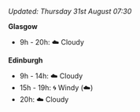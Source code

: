*Updated: Thursday 31st August 07:30*

**Glasgow**

* 9h - 20h: :cloud: Cloudy

**Edinburgh**

* 9h - 14h: :cloud: Cloudy
* 15h - 19h: :cyclone: Windy (:cloud:)
* 20h: :cloud: Cloudy
